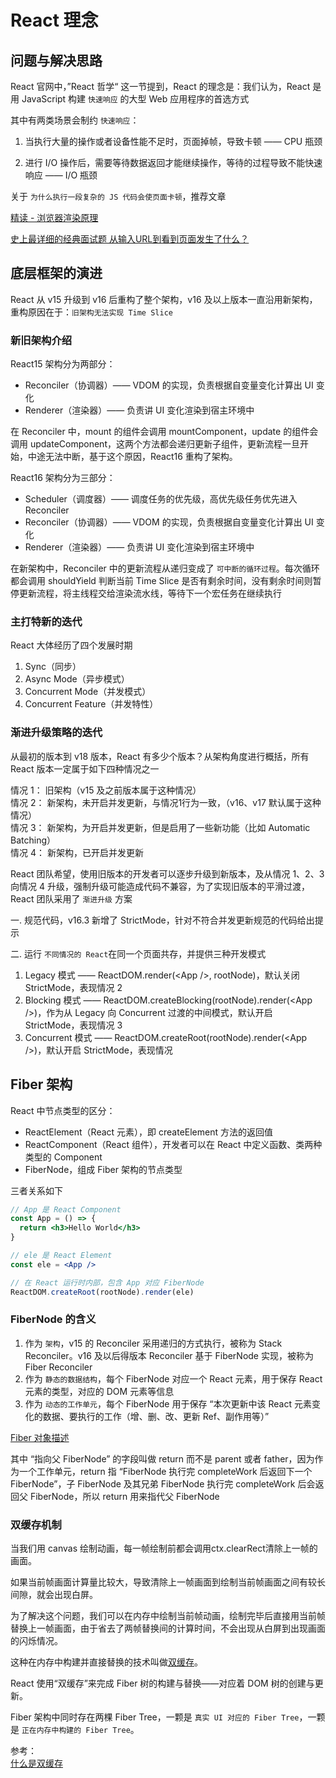 # React 理念

## 问题与解决思路

React 官网中，”React 哲学“ 这一节提到，React 的理念是：我们认为，React 是用 JavaScript 构建 `快速响应` 的大型 Web 应用程序的首选方式

其中有两类场景会制约 `快速响应`：

1. 当执行大量的操作或者设备性能不足时，页面掉帧，导致卡顿 —— CPU 瓶颈

2. 进行 I/O 操作后，需要等待数据返回才能继续操作，等待的过程导致不能快速响应 —— I/O 瓶颈

关于 `为什么执行一段复杂的 JS 代码会使页面卡顿`，推荐文章

[精读 - 浏览器渲染原理](https://juejin.cn/post/6844904175067725838)

[史上最详细的经典面试题 从输入URL到看到页面发生了什么？](https://juejin.cn/post/6844903832435032072)

## 底层框架的演进

React 从 v15 升级到 v16 后重构了整个架构，v16 及以上版本一直沿用新架构，重构原因在于：`旧架构无法实现 Time Slice`

### 新旧架构介绍

React15 架构分为两部分：

- Reconciler（协调器）—— VDOM 的实现，负责根据自变量变化计算出 UI 变化
- Renderer（渲染器）—— 负责讲 UI 变化渲染到宿主环境中

在 Reconciler 中，mount 的组件会调用 mountComponent，update 的组件会调用 updateComponent，这两个方法都会递归更新子组件，更新流程一旦开始，中途无法中断，基于这个原因，React16 重构了架构。

React16 架构分为三部分：

- Scheduler（调度器）—— 调度任务的优先级，高优先级任务优先进入 Reconciler
- Reconciler（协调器）—— VDOM 的实现，负责根据自变量变化计算出 UI 变化
- Renderer（渲染器）—— 负责讲 UI 变化渲染到宿主环境中

在新架构中，Reconciler 中的更新流程从递归变成了 `可中断的循环过程`。每次循环都会调用 shouldYield 判断当前 Time Slice 是否有剩余时间，没有剩余时间则暂停更新流程，将主线程交给渲染流水线，等待下一个宏任务在继续执行

### 主打特新的迭代

React 大体经历了四个发展时期

1. Sync（同步）
2. Async Mode（异步模式）
3. Concurrent Mode（并发模式）
4. Concurrent Feature（并发特性）

### 渐进升级策略的迭代

从最初的版本到 v18 版本，React 有多少个版本？从架构角度进行概括，所有 React 版本一定属于如下四种情况之一

情况 1： 旧架构（v15 及之前版本属于这种情况）  
情况 2： 新架构，未开启并发更新，与情况1行为一致，（v16、v17 默认属于这种情况）  
情况 3： 新架构，为开启并发更新，但是启用了一些新功能（比如 Automatic Batching）  
情况 4： 新架构，已开启并发更新  

React 团队希望，使用旧版本的开发者可以逐步升级到新版本，及从情况 1、2、3 向情况 4 升级，强制升级可能造成代码不兼容，为了实现旧版本的平滑过渡，React 团队采用了 `渐进升级` 方案

一. 规范代码，v16.3 新增了 StrictMode，针对不符合并发更新规范的代码给出提示  

二. 运行 `不同情况的 React`在同一个页面共存，并提供三种开发模式
1. Legacy 模式 —— ReactDOM.render(\<App /\>, rootNode)，默认关闭 StrictMode，表现情况 2
2. Blocking 模式 —— ReactDOM.createBlocking(rootNode).render(\<App /\>)，作为从 Legacy 向 Concurrent 过渡的中间模式，默认开启 StrictMode，表现情况 3
3. Concurrent 模式 —— ReactDOM.createRoot(rootNode).render(\<App /\>)，默认开启 StrictMode，表现情况 

## Fiber 架构

React 中节点类型的区分：

- ReactElement（React 元素），即 createElement 方法的返回值
- ReactComponent（React 组件），开发者可以在 React 中定义函数、类两种类型的 Component
- FiberNode，组成 Fiber 架构的节点类型

三者关系如下

```jsx
// App 是 React Component
const App = () => {
  return <h3>Hello World</h3>
}

// ele 是 React Element
const ele = <App />

// 在 React 运行时内部，包含 App 对应 FiberNode
ReactDOM.createRoot(rootNode).render(ele)
```

### FiberNode 的含义

1. 作为 `架构`，v15 的 Reconciler 采用递归的方式执行，被称为 Stack Reconciler。v16 及以后得版本 Reconciler 基于 FiberNode 实现，被称为 Fiber Reconciler
2. 作为 `静态的数据结构`，每个 FiberNode 对应一个 React 元素，用于保存 React 元素的类型，对应的 DOM 元素等信息
3. 作为 `动态的工作单元`，每个 FiberNode 用于保存 “本次更新中该 React 元素变化的数据、要执行的工作（增、删、改、更新 Ref、副作用等）”

[Fiber 对象描述](https://7kms.github.io/react-illustration-series/main/object-structure#fiber-%E5%AF%B9%E8%B1%A1)

其中 “指向父 FiberNode” 的字段叫做 return 而不是 parent 或者 father，因为作为一个工作单元，return 指 “FiberNode 执行完 completeWork 后返回下一个 FiberNode”，子 FiberNode 及其兄弟 FiberNode 执行完 completeWork 后会返回父 FiberNode，所以 return 用来指代父 FiberNode 

### 双缓存机制

当我们用 canvas 绘制动画，每一帧绘制前都会调用ctx.clearRect清除上一帧的画面。

如果当前帧画面计算量比较大，导致清除上一帧画面到绘制当前帧画面之间有较长间隙，就会出现白屏。

为了解决这个问题，我们可以在内存中绘制当前帧动画，绘制完毕后直接用当前帧替换上一帧画面，由于省去了两帧替换间的计算时间，不会出现从白屏到出现画面的闪烁情况。

这种在内存中构建并直接替换的技术叫做[双缓存](https://baike.baidu.com/item/%E5%8F%8C%E7%BC%93%E5%86%B2)。

React 使用“双缓存”来完成 Fiber 树的构建与替换——对应着 DOM 树的创建与更新。

Fiber 架构中同时存在两棵 Fiber Tree，一颗是 `真实 UI 对应的 Fiber Tree`，一颗是 `正在内存中构建的 Fiber Tree`。

参考：  
[什么是双缓存](https://react.iamkasong.com/process/doubleBuffer.html#%E4%BB%80%E4%B9%88%E6%98%AF-%E5%8F%8C%E7%BC%93%E5%AD%98)

<SideTitle :page="$page" />
